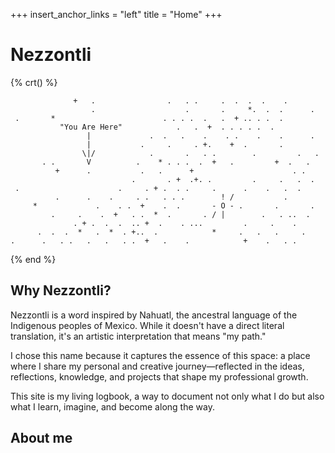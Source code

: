 +++
insert_anchor_links = "left"
title = "Home"
+++

# Nezzontli
{% crt() %}
```
              +   .                .   . .     .  .  .  .    .  
                  .                    .       .     *.  .  .      .
 .       *                        . . . .  .   .  + .. . .  .
           "You Are Here"            .   .  +  . . . . .  .
                 |             .  .   .    .    . .    .    .      .
                 |           .     .     . +.    +  .       .
                \|/            .       .   . .        .         .   .
       . .       V          .    * . . .  .  +   .         +  .   .
          +      .           .   .      +                      . .
                           .       . +  .+. .         .     .   .  .
 .                      .     . + .  . .     .      .    .   .  .
          .      .    .     . .   . . .        ! /           .
     *             .    . .  +    .  .       - O - .       .       .
         .     .    .  +   . .  *  .       . / |        .   . ..  .
              . + .  .  .  .. +  .    . ...         .     .    .
      .  .  .  *   .  *  . +..  .            *     .   .   .     .
.      .   . .   .   .   . .  +   .    .            +    .   . .
```
{% end %}

## Why Nezzontli?

Nezzontli is a word inspired by Nahuatl, the ancestral language of the Indigenous peoples of Mexico. While it doesn't have a direct literal translation, it's an artistic interpretation that means "my path."

I chose this name because it captures the essence of this space: a place where I share my personal and creative journey—reflected in the ideas, reflections, knowledge, and projects that shape my professional growth.

This site is my living logbook, a way to document not only what I do but also what I learn, imagine, and become along the way.

## About me 
